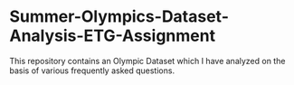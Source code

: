 # Summer-Olympics-Dataset-Analysis-ETG-Assignment
This repository contains an Olympic Dataset which I have analyzed on the basis of various frequently asked questions.
